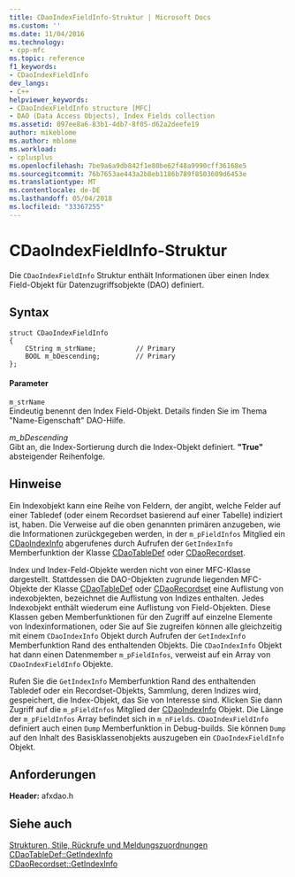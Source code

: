```yaml
---
title: CDaoIndexFieldInfo-Struktur | Microsoft Docs
ms.custom: ''
ms.date: 11/04/2016
ms.technology:
- cpp-mfc
ms.topic: reference
f1_keywords:
- CDaoIndexFieldInfo
dev_langs:
- C++
helpviewer_keywords:
- CDaoIndexFieldInfo structure [MFC]
- DAO (Data Access Objects), Index Fields collection
ms.assetid: 097ee8a6-83b1-4db7-8f05-d62a2deefe19
author: mikeblome
ms.author: mblome
ms.workload:
- cplusplus
ms.openlocfilehash: 7be9a6a9db842f1e80be62f48a9990cff36168e5
ms.sourcegitcommit: 76b7653ae443a2b8eb1186b789f8503609d6453e
ms.translationtype: MT
ms.contentlocale: de-DE
ms.lasthandoff: 05/04/2018
ms.locfileid: "33367255"
---
```

# <a name="cdaoindexfieldinfo-structure"></a>CDaoIndexFieldInfo-Struktur
Die `CDaoIndexFieldInfo` Struktur enthält Informationen über einen Index Field-Objekt für Datenzugriffsobjekte (DAO) definiert.  
  
## <a name="syntax"></a>Syntax  
  
```  
struct CDaoIndexFieldInfo  
{  
    CString m_strName;          // Primary  
    BOOL m_bDescending;         // Primary  
};  
```  
  
#### <a name="parameters"></a>Parameter  
 `m_strName`  
 Eindeutig benennt den Index Field-Objekt. Details finden Sie im Thema "Name-Eigenschaft" DAO-Hilfe.  
  
 *m_bDescending*  
 Gibt an, die Index-Sortierung durch die Index-Objekt definiert. **"True"** absteigender Reihenfolge.  
  
## <a name="remarks"></a>Hinweise  
 Ein Indexobjekt kann eine Reihe von Feldern, der angibt, welche Felder auf einer Tabledef (oder einem Recordset basierend auf einer Tabelle) indiziert ist, haben. Die Verweise auf die oben genannten primären anzugeben, wie die Informationen zurückgegeben werden, in der `m_pFieldInfos` Mitglied ein [CDaoIndexInfo](../../mfc/reference/cdaoindexinfo-structure.md) abgerufenes durch Aufrufen der `GetIndexInfo` Memberfunktion der Klasse [CDaoTableDef](../../mfc/reference/cdaotabledef-class.md#getindexinfo) oder [CDaoRecordset](../../mfc/reference/cdaorecordset-class.md#getindexinfo).  
  
 Index und Index-Feld-Objekte werden nicht von einer MFC-Klasse dargestellt. Stattdessen die DAO-Objekten zugrunde liegenden MFC-Objekte der Klasse [CDaoTableDef](../../mfc/reference/cdaotabledef-class.md) oder [CDaoRecordset](../../mfc/reference/cdaorecordset-class.md) eine Auflistung von indexobjekten, bezeichnet die Auflistung von Indizes enthalten. Jedes Indexobjekt enthält wiederum eine Auflistung von Field-Objekten. Diese Klassen geben Memberfunktionen für den Zugriff auf einzelne Elemente von Indexinformationen, oder Sie auf Sie zugreifen können alle gleichzeitig mit einem `CDaoIndexInfo` Objekt durch Aufrufen der `GetIndexInfo` Memberfunktion Rand des enthaltenden Objekts. Die `CDaoIndexInfo` Objekt hat dann einen Datenmember `m_pFieldInfos`, verweist auf ein Array von `CDaoIndexFieldInfo` Objekte.  
  
 Rufen Sie die `GetIndexInfo` Memberfunktion Rand des enthaltenden Tabledef oder ein Recordset-Objekts, Sammlung, deren Indizes wird, gespeichert, die Index-Objekt, das Sie von Interesse sind. Klicken Sie dann Zugriff auf die `m_pFieldInfos` Mitglied der [CDaoIndexInfo](../../mfc/reference/cdaoindexinfo-structure.md) Objekt. Die Länge der `m_pFieldInfos` Array befindet sich in `m_nFields`. `CDaoIndexFieldInfo` definiert auch einen `Dump` Memberfunktion in Debug-builds. Sie können `Dump` auf den Inhalt des Basisklassenobjekts auszugeben ein `CDaoIndexFieldInfo` Objekt.  
  
## <a name="requirements"></a>Anforderungen  
 **Header:** afxdao.h  
  
## <a name="see-also"></a>Siehe auch  
 [Strukturen, Stile, Rückrufe und Meldungszuordnungen](../../mfc/reference/structures-styles-callbacks-and-message-maps.md)   
 [CDaoTableDef::GetIndexInfo](../../mfc/reference/cdaotabledef-class.md#getindexinfo)   
 [CDaoRecordset::GetIndexInfo](../../mfc/reference/cdaorecordset-class.md#getindexinfo)

